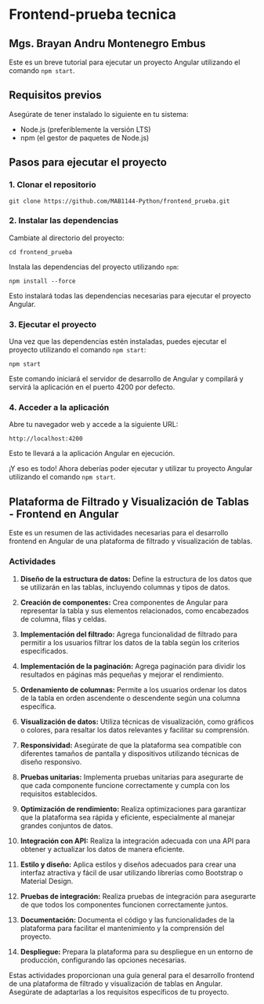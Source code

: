 # Frontend-prueba tecnica
## Mgs. Brayan Andru Montenegro Embus
Este es un breve tutorial para ejecutar un proyecto Angular utilizando el comando `npm start`.

## Requisitos previos
Asegúrate de tener instalado lo siguiente en tu sistema:
- Node.js (preferiblemente la versión LTS)
- npm (el gestor de paquetes de Node.js)

## Pasos para ejecutar el proyecto

### 1. Clonar el repositorio

```
git clone https://github.com/MAB1144-Python/frontend_prueba.git
```

### 2. Instalar las dependencias

Cambiate al directorio del proyecto:

```
cd frontend_prueba
```

Instala las dependencias del proyecto utilizando `npm`:

```
npm install --force
```

Esto instalará todas las dependencias necesarias para ejecutar el proyecto Angular.

### 3. Ejecutar el proyecto

Una vez que las dependencias estén instaladas, puedes ejecutar el proyecto utilizando el comando `npm start`:

```
npm start
```

Este comando iniciará el servidor de desarrollo de Angular y compilará y servirá la aplicación en el puerto 4200 por defecto.

### 4. Acceder a la aplicación

Abre tu navegador web y accede a la siguiente URL:

```
http://localhost:4200
```

Esto te llevará a la aplicación Angular en ejecución.

¡Y eso es todo! Ahora deberías poder ejecutar y utilizar tu proyecto Angular utilizando el comando `npm start`.

## Plataforma de Filtrado y Visualización de Tablas - Frontend en Angular

Este es un resumen de las actividades necesarias para el desarrollo frontend en Angular de una plataforma de filtrado y visualización de tablas.

### Actividades

1. **Diseño de la estructura de datos:** Define la estructura de los datos que se utilizarán en las tablas, incluyendo columnas y tipos de datos.

2. **Creación de componentes:** Crea componentes de Angular para representar la tabla y sus elementos relacionados, como encabezados de columna, filas y celdas.

3. **Implementación del filtrado:** Agrega funcionalidad de filtrado para permitir a los usuarios filtrar los datos de la tabla según los criterios especificados.

4. **Implementación de la paginación:** Agrega paginación para dividir los resultados en páginas más pequeñas y mejorar el rendimiento.

5. **Ordenamiento de columnas:** Permite a los usuarios ordenar los datos de la tabla en orden ascendente o descendente según una columna específica.

6. **Visualización de datos:** Utiliza técnicas de visualización, como gráficos o colores, para resaltar los datos relevantes y facilitar su comprensión.

7. **Responsividad:** Asegúrate de que la plataforma sea compatible con diferentes tamaños de pantalla y dispositivos utilizando técnicas de diseño responsivo.

8. **Pruebas unitarias:** Implementa pruebas unitarias para asegurarte de que cada componente funcione correctamente y cumpla con los requisitos establecidos.

9. **Optimización de rendimiento:** Realiza optimizaciones para garantizar que la plataforma sea rápida y eficiente, especialmente al manejar grandes conjuntos de datos.

10. **Integración con API:** Realiza la integración adecuada con una API para obtener y actualizar los datos de manera eficiente.

11. **Estilo y diseño:** Aplica estilos y diseños adecuados para crear una interfaz atractiva y fácil de usar utilizando librerías como Bootstrap o Material Design.

12. **Pruebas de integración:** Realiza pruebas de integración para asegurarte de que todos los componentes funcionen correctamente juntos.

13. **Documentación:** Documenta el código y las funcionalidades de la plataforma para facilitar el mantenimiento y la comprensión del proyecto.

14. **Despliegue:** Prepara la plataforma para su despliegue en un entorno de producción, configurando las opciones necesarias.

Estas actividades proporcionan una guía general para el desarrollo frontend de una plataforma de filtrado y visualización de tablas en Angular. Asegúrate de adaptarlas a los requisitos específicos de tu proyecto.
